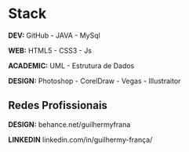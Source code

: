 # Stack

**DEV:** GitHub - JAVA - MySql

**WEB:** HTML5 - CSS3 - Js

**ACADEMIC:** UML - Estrutura de Dados

**DESIGN:** Photoshop - CorelDraw - Vegas - Illustraitor

## Redes Profissionais

**DESIGN:** behance.net/guilhermyfrana

**LINKEDIN** linkedin.com/in/guilhermy-frança/

<!--
**GuilhermyFranca/GuilhermyFranca** is a ✨ _special_ ✨ repository because its `README.md` (this file) appears on your GitHub profile.

Here are some ideas to get you started:

- 🔭 I’m currently working on ...
- 🌱 I’m currently learning ...
- 👯 I’m looking to collaborate on ...
- 🤔 I’m looking for help with ...
- 💬 Ask me about ...
- 📫 How to reach me: ...
- 😄 Pronouns: ...
- ⚡ Fun fact: ...
-->
